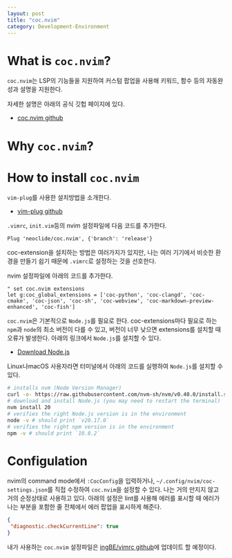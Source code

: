 ```yaml
---
layout: post
title: "coc.nvim"
category: Development-Environment
---
```


# What is `coc.nvim`?

`coc.nvim`는 LSP의 기능들을 지원하여 커스텀 팝업을 사용해 키워드, 함수 등의 자동완성과 설명을 지원한다.

자세한 설명은 아래의 공식 깃헙 페이지에 있다.

- [coc.nvim github](https://github.com/neoclide/coc.nvim)

# Why `coc.nvim`?



# How to install `coc.nvim`

`vim-plug`를 사용한 설치방법을 소개한다.  

- [vim-plug github](https://github.com/junegunn/vim-plug)

`.vimrc`, `init.vim`등의 nvim 설정파일에 다음 코드를 추가한다.

```vim
Plug 'neoclide/coc.nvim', {'branch': 'release'}
```

coc-extension을 설치하는 방법은 여러가지가 있지만, 나는 여러 기기에서 비슷한 환경을 만들기 쉽기 때문에 `.vimrc`로 설정하는 것을 선호한다.

nvim 설정파일에 아래의 코드를 추가한다.

```vim
" set coc.nvim extensions
let g:coc_global_extensions = ['coc-python', 'coc-clangd', 'coc-cmake', 'coc-json', 'coc-sh', 'coc-webview', 'coc-markdown-preview-enhanced', 'coc-fish']
```

`coc.nvim`은 기본적으로 `Node.js`를 필요로 한다.
coc-extensions마다 필요로 하는 `npm`과 `node`의 최소 버전이 다를 수 있고, 버전이 너무 낮으면 extensions를 설치할 때 오류가 발생한다.
아래의 링크에서 `Node.js`를 설치할 수 있다.

- [Download Node.js](https://nodejs.org/en/download/package-manager)

Linux나macOS 사용자라면 터미널에서 아래의 코드를 실행하여 `Node.js`를 설치할 수 있다.

```bash
# installs nvm (Node Version Manager)
curl -o- https://raw.githubusercontent.com/nvm-sh/nvm/v0.40.0/install.sh | bash
# download and install Node.js (you may need to restart the terminal)
nvm install 20
# verifies the right Node.js version is in the environment
node -v # should print `v20.17.0`
# verifies the right npm version is in the environment
npm -v # should print `10.8.2`
```


# Configulation

nvim의 command mode에서 `:CocConfig`을 입력하거나, `~/.config/nvim/coc-settings.json`를 직접 수정하여 `coc.nvim`을 설정할 수 있다. 
나는 거의 만지지 않고 거의 순정상태로 사용하고 있다.
아래의 설정은 lint를 사용해 에러를 표시할 때 에러가 나는 부분을 포함한 줄 전체에서 에러 팝업을 표시하게 해준다.

```json
{
 "diagnostic.checkCurrentLine": true
}
```

내가 사용하는 `coc.nvim` 설정파일은 [ingBE/vimrc github](https://github.com/ingBE/vimrc/blob/main/config/nvim/coc-settings.json)에 업데이트 할 예정이다.
